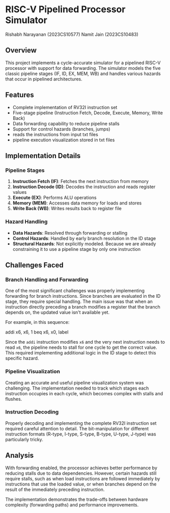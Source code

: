 # RISC-V Pipelined Processor Simulator

Rishabh Narayanan (2023CS10577)
Namit Jain (2023CS10483)

## Overview
This project implements a cycle-accurate simulator for a pipelined RISC-V processor with support for data forwarding. The simulator models the five classic pipeline stages (IF, ID, EX, MEM, WB) and handles various hazards that occur in pipelined architectures.

## Features
- Complete implementation of RV32I instruction set
- Five-stage pipeline (Instruction Fetch, Decode, Execute, Memory, Write Back)
- Data forwarding capability to reduce pipeline stalls
- Support for control hazards (branches, jumps)
- reads the instructions from input txt files
- pipeline execution visualization stored in txt files

## Implementation Details

### Pipeline Stages
1. **Instruction Fetch (IF)**: Fetches the next instruction from memory
2. **Instruction Decode (ID)**: Decodes the instruction and reads register values
3. **Execute (EX)**: Performs ALU operations
4. **Memory (MEM)**: Accesses data memory for loads and stores
5. **Write Back (WB)**: Writes results back to register file

### Hazard Handling
- **Data Hazards**: Resolved through forwarding or stalling
- **Control Hazards**: Handled by early branch resolution in the ID stage
- **Structural Hazards**: Not explicitly modeled. Because we are already constraining it to use a pipeline stage by only one instruction

## Challenges Faced

### Branch Handling and Forwarding
One of the most significant challenges was properly implementing forwarding for branch instructions. Since branches are evaluated in the ID stage, they require special handling. The main issue was that when an instruction directly preceding a branch modifies a register that the branch depends on, the updated value isn't available yet.

For example, in this sequence:

addi x6, x6, 1 beq x6, x0, label

Since the `addi` instruction modifies `x6` and the very next instruction needs to read `x6`, the pipeline needs to stall for one cycle to get the correct value. This required implementing additional logic in the ID stage to detect this specific hazard.

### Pipeline Visualization
Creating an accurate and useful pipeline visualization system was challenging. The implementation needed to track which stages each instruction occupies in each cycle, which becomes complex with stalls and flushes.

### Instruction Decoding
Properly decoding and implementing the complete RV32I instruction set required careful attention to detail. The bit-manipulation for different instruction formats (R-type, I-type, S-type, B-type, U-type, J-type) was particularly tricky.


## Analysis

With forwarding enabled, the processor achieves better performance by reducing stalls due to data dependencies. However, certain hazards still require stalls, such as when load instructions are followed immediately by instructions that use the loaded value, or when branches depend on the result of the immediately preceding instruction.

The implementation demonstrates the trade-offs between hardware complexity (forwarding paths) and performance improvements.
